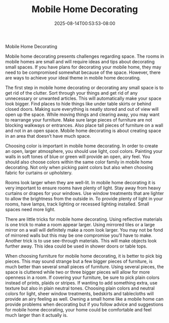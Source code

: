 ﻿---
title: "Mobile Home Decorating"
date: 2025-08-14T00:53:53-08:00
description: "home decorating Tips for Web Success"
featured_image: "/images/home decorating.jpg"
tags: ["home decorating"]
---

Mobile Home Decorating

Mobile home decorating presents challenges regarding space. The rooms in mobile homes are small and will require ideas and tips about decorating small spaces. If you have plans for decorating your mobile home, they may need to be compromised somewhat because of the space. However, there are ways to achieve your ideal theme in mobile home decorating.

The first step in mobile home decorating or decorating any small space is to get rid of the clutter. Sort through your things and get rid of any unnecessary or unwanted articles. This will automatically make your space look bigger. Find places to hide things like under table skirts or behind closed doors. Making sure everything is neatly stored and out of view will open up the space. While moving things and clearing away, you may want to rearrange your furniture. Make sure large pieces of furniture are not blocking walkways or entrances. Also place tall pieces of furniture on a wall and not in an open space. Mobile home decorating is about creating space in an area that doesn’t have much space.

Choosing color is important in mobile home decorating. In order to create an open, larger atmosphere, you should use light, cool colors. Painting your walls in soft tones of blue or green will provide an open, airy feel. You should also choose colors within the same color family in mobile home decorating. Not only when picking paint colors but also when choosing fabric for curtains or upholstery. 

Rooms look larger when they are well-lit. In mobile home decorating it is very important to ensure rooms have plenty of light. Stay away from heavy curtains or drapes for your windows. Use window treatments that are lighter to allow the brightness from the outside in. To provide plenty of light in your rooms, have lamps, track lighting or recessed lighting installed. Small spaces need more light.

There are little tricks for mobile home decorating. Using reflective materials is one trick to make a room appear larger. Using mirrored tiles or a large mirror on a wall will definitely make a room look larger. You may not be fond of mirrored walls but this may be one compromise you’ll have to make. Another trick is to use see-through materials. This will make objects look further away. This idea could be used in shower doors or table tops. 

When choosing furniture for mobile home decorating, it is better to pick big pieces. This may sound strange but a few bigger pieces of furniture, is much better than several small pieces of furniture. Using several pieces, the space is cluttered while two or three bigger pieces will allow for more openness in a room. If covering your furniture, be sure to pick plain colors instead of prints, plaids or stripes. If wanting to add something extra, use texture but also in plain neutral tones. Choosing plain colors and neutral colors for light, sheer window treatments, bedskirts and tablecloths will provide an airy feeling as well. Owning a small home like a mobile home can provide problems when decorating but if you follow advice and suggestions for mobile home decorating, your home could be comfortable and feel much larger than it actually is.





